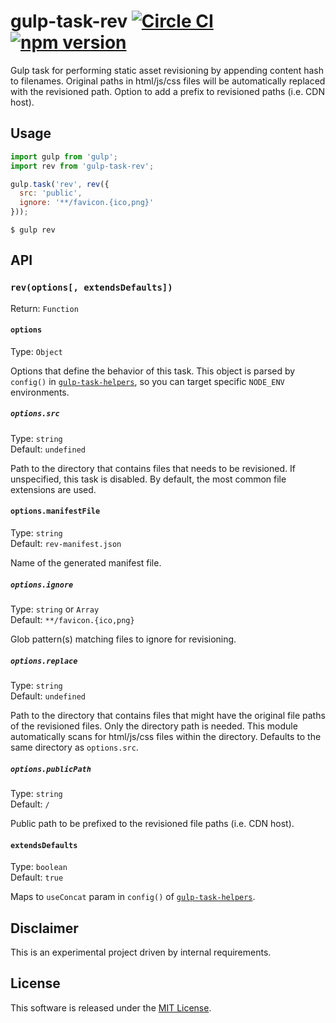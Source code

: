 # gulp-task-rev [![Circle CI](https://circleci.com/gh/andrewscwei/gulp-task-rev/tree/master.svg?style=svg)](https://circleci.com/gh/andrewscwei/gulp-task-rev/tree/master) [![npm version](https://badge.fury.io/js/gulp-task-rev.svg)](https://badge.fury.io/js/gulp-task-rev)

Gulp task for performing static asset revisioning by appending content hash to filenames. Original paths in html/js/css files will be automatically replaced with the revisioned path. Option to add a prefix to revisioned paths (i.e. CDN host).

## Usage

```js
import gulp from 'gulp';
import rev from 'gulp-task-rev';

gulp.task('rev', rev({
  src: 'public',
  ignore: '**/favicon.{ico,png}'
}));
```

```
$ gulp rev
```

## API

### `rev(options[, extendsDefaults])`

Return: `Function`

#### `options`

Type: `Object`

Options that define the behavior of this task. This object is parsed by `config()` in [`gulp-task-helpers`](https://www.npmjs.com/package/gulp-task-helpers), so you can target specific `NODE_ENV` environments.

##### `options.src`

Type: `string`<br>
Default: `undefined`

Path to the directory that contains files that needs to be revisioned. If unspecified, this task is disabled. By default, the most common file extensions are used.

#### `options.manifestFile`

Type: `string`<br>
Default: `rev-manifest.json`

Name of the generated manifest file.

##### `options.ignore`

Type: `string` or `Array`<br>
Default: `**/favicon.{ico,png}`

Glob pattern(s) matching files to ignore for revisioning.

##### `options.replace`

Type: `string`<br>
Default: `undefined`

Path to the directory that contains files that might have the original file paths of the revisioned files. Only the directory path is needed. This module automatically scans for html/js/css files within the directory. Defaults to the same directory as `options.src`.

##### `options.publicPath`

Type: `string`<br>
Default: `/`

Public path to be prefixed to the revisioned file paths (i.e. CDN host).

#### `extendsDefaults`

Type: `boolean`<br>
Default: `true`

Maps to `useConcat` param in `config()` of [`gulp-task-helpers`](https://www.npmjs.com/package/gulp-task-helpers).

## Disclaimer

This is an experimental project driven by internal requirements.

## License

This software is released under the [MIT License](http://opensource.org/licenses/MIT).
